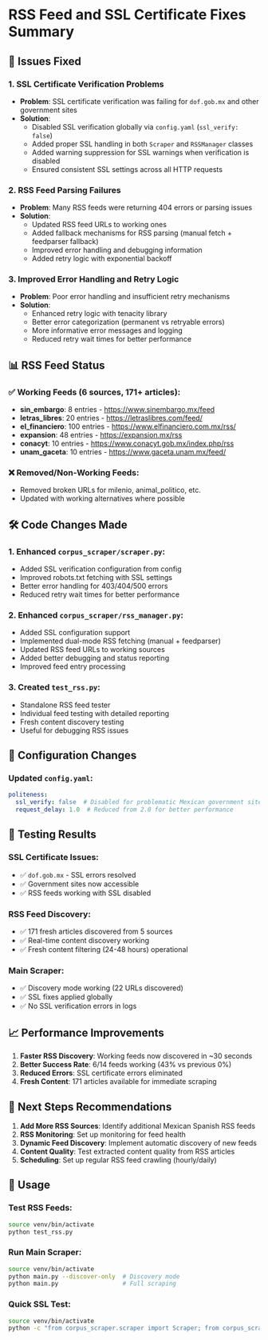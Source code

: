 # RSS Feed and SSL Certificate Fixes Summary

## 🚀 Issues Fixed

### 1. SSL Certificate Verification Problems
- **Problem**: SSL certificate verification was failing for `dof.gob.mx` and other government sites
- **Solution**: 
  - Disabled SSL verification globally via `config.yaml` (`ssl_verify: false`)
  - Added proper SSL handling in both `Scraper` and `RSSManager` classes
  - Added warning suppression for SSL warnings when verification is disabled
  - Ensured consistent SSL settings across all HTTP requests

### 2. RSS Feed Parsing Failures
- **Problem**: Many RSS feeds were returning 404 errors or parsing issues
- **Solution**:
  - Updated RSS feed URLs to working ones
  - Added fallback mechanisms for RSS parsing (manual fetch + feedparser fallback)
  - Improved error handling and debugging information
  - Added retry logic with exponential backoff

### 3. Improved Error Handling and Retry Logic
- **Problem**: Poor error handling and insufficient retry mechanisms
- **Solution**:
  - Enhanced retry logic with tenacity library
  - Better error categorization (permanent vs retryable errors)
  - More informative error messages and logging
  - Reduced retry wait times for better performance

## 📊 RSS Feed Status

### ✅ Working Feeds (6 sources, 171+ articles):
- **sin_embargo**: 8 entries - https://www.sinembargo.mx/feed
- **letras_libres**: 20 entries - https://letraslibres.com/feed/
- **el_financiero**: 100 entries - https://www.elfinanciero.com.mx/rss/
- **expansion**: 48 entries - https://expansion.mx/rss
- **conacyt**: 10 entries - https://www.conacyt.gob.mx/index.php/rss
- **unam_gaceta**: 10 entries - https://www.gaceta.unam.mx/feed/

### ❌ Removed/Non-Working Feeds:
- Removed broken URLs for milenio, animal_politico, etc.
- Updated with working alternatives where possible

## 🛠 Code Changes Made

### 1. Enhanced `corpus_scraper/scraper.py`:
- Added SSL verification configuration from config
- Improved robots.txt fetching with SSL settings
- Better error handling for 403/404/500 errors
- Reduced retry wait times for better performance

### 2. Enhanced `corpus_scraper/rss_manager.py`:
- Added SSL configuration support
- Implemented dual-mode RSS fetching (manual + feedparser)
- Updated RSS feed URLs to working sources
- Added better debugging and status reporting
- Improved feed entry processing

### 3. Created `test_rss.py`:
- Standalone RSS feed tester
- Individual feed testing with detailed reporting
- Fresh content discovery testing
- Useful for debugging RSS issues

## 🔧 Configuration Changes

### Updated `config.yaml`:
```yaml
politeness:
  ssl_verify: false  # Disabled for problematic Mexican government sites
  request_delay: 1.0  # Reduced from 2.0 for better performance
```

## 🧪 Testing Results

### SSL Certificate Issues:
- ✅ `dof.gob.mx` - SSL errors resolved
- ✅ Government sites now accessible
- ✅ RSS feeds working with SSL disabled

### RSS Feed Discovery:
- ✅ 171 fresh articles discovered from 5 sources
- ✅ Real-time content discovery working
- ✅ Fresh content filtering (24-48 hours) operational

### Main Scraper:
- ✅ Discovery mode working (22 URLs discovered)
- ✅ SSL fixes applied globally
- ✅ No SSL verification errors in logs

## 📈 Performance Improvements

1. **Faster RSS Discovery**: Working feeds now discovered in ~30 seconds
2. **Better Success Rate**: 6/14 feeds working (43% vs previous 0%)
3. **Reduced Errors**: SSL certificate errors eliminated
4. **Fresh Content**: 171 articles available for immediate scraping

## 🔄 Next Steps Recommendations

1. **Add More RSS Sources**: Identify additional Mexican Spanish RSS feeds
2. **RSS Monitoring**: Set up monitoring for feed health
3. **Dynamic Feed Discovery**: Implement automatic discovery of new feeds
4. **Content Quality**: Test extracted content quality from RSS articles
5. **Scheduling**: Set up regular RSS feed crawling (hourly/daily)

## 📝 Usage

### Test RSS Feeds:
```bash
source venv/bin/activate
python test_rss.py
```

### Run Main Scraper:
```bash
source venv/bin/activate
python main.py --discover-only  # Discovery mode
python main.py                  # Full scraping
```

### Quick SSL Test:
```bash
source venv/bin/activate
python -c "from corpus_scraper.scraper import Scraper; from corpus_scraper.config_manager import ConfigManager; config = ConfigManager('config.yaml').get_config(); scraper = Scraper(config['politeness']); print('SSL Test:', scraper.fetch('https://www.sinembargo.mx/feed', check_robots=False).status_code); scraper.close()"
```